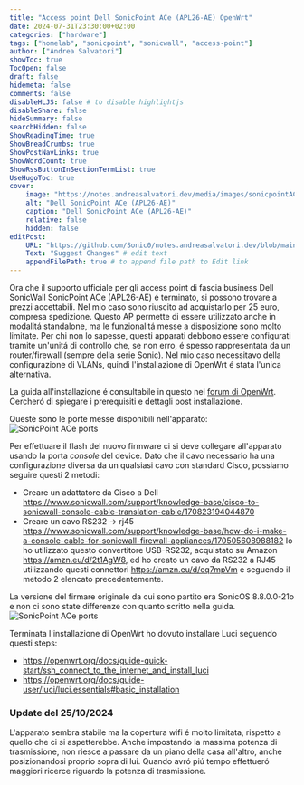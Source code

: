 ```yaml
---
title: "Access point Dell SonicPoint ACe (APL26-AE) OpenWrt"
date: 2024-07-31T23:30:00+02:00
categories: ["hardware"]
tags: ["homelab", "sonicpoint", "sonicwall", "access-point"]
author: ["Andrea Salvatori"]
showToc: true
TocOpen: false
draft: false
hidemeta: false
comments: false
disableHLJS: false # to disable highlightjs
disableShare: false
hideSummary: false
searchHidden: false
ShowReadingTime: true
ShowBreadCrumbs: true
ShowPostNavLinks: true
ShowWordCount: true
ShowRssButtonInSectionTermList: true
UseHugoToc: true
cover:
    image: "https://notes.andreasalvatori.dev/media/images/sonicpointACe.jpg"
    alt: "Dell SonicPoint ACe (APL26-AE)"
    caption: "Dell SonicPoint ACe (APL26-AE)"
    relative: false
    hidden: false
editPost:
    URL: "https://github.com/Sonic0/notes.andreasalvatori.dev/blob/main/content"
    Text: "Suggest Changes" # edit text
    appendFilePath: true # to append file path to Edit link
---
```


Ora che il supporto ufficiale per gli access point di fascia business Dell SonicWall SonicPoint ACe (APL26-AE) é terminato, si possono trovare a prezzi accettabili. 
Nel mio caso sono riuscito ad acquistarlo per 25 euro, compresa spedizione. 
Questo AP permette di essere utilizzato anche in modalitá standalone, ma le funzionalitá messe a disposizione sono molto limitate. 
Per chi non lo sapesse, questi apparati debbono essere configurati tramite un'unitá di controllo che, se non erro, é spesso rappresentata da un router/firewall (sempre della serie Sonic).
Nel mio caso necessitavo della configurazione di VLANs, quindi l'installazione di OpenWrt é stata l'unica alternativa.

La guida all'installazione é consultabile in questo nel [forum di OpenWrt](https://forum.openwrt.org/t/experiences-with-sonicpoint-ace-with-openwrt/61456). Cercheró di spiegare i prerequisiti e dettagli post installazione.

Queste sono le porte messe disponibili nell'apparato:
![SonicPoint ACe ports](/media/images/dell-sonicpoint-ace-available-ports.jpg)

Per effettuare il flash del nuovo firmware ci si deve collegare all'apparato usando la porta _console_ del device. 
Dato che il cavo necessario ha una configurazione diversa da un qualsiasi cavo con standard Cisco, possiamo seguire questi 2 metodi:
- Creare un adattatore da Cisco a Dell https://www.sonicwall.com/support/knowledge-base/cisco-to-sonicwall-console-cable-translation-cable/170823194044870
- Creare un cavo RS232 -> rj45 https://www.sonicwall.com/support/knowledge-base/how-do-i-make-a-console-cable-for-sonicwall-firewall-appliances/170505608988182
Io ho utilizzato questo convertitore USB-RS232, acquistato su Amazon https://amzn.eu/d/2t1AgW8, ed ho creato un cavo da RS232 a RJ45 utilizzando questi connettori https://amzn.eu/d/eq7mpVm e seguendo il metodo 2 elencato precedentemente.

La versione del firmare originale da cui sono partito era SonicOS 8.8.0.0-21o e non ci sono state differenze con quanto scritto nella guida.
![SonicPoint ACe ports](/media/images/dell-sonicpoint-ace-safe-mode.jpg)

Terminata l'installazione di OpenWrt ho dovuto installare Luci seguendo questi steps:
- https://openwrt.org/docs/guide-quick-start/ssh_connect_to_the_internet_and_install_luci
- https://openwrt.org/docs/guide-user/luci/luci.essentials#basic_installation

### Update del 25/10/2024
L'apparato sembra stabile ma la copertura wifi é molto limitata, rispetto a quello che ci si aspetterebbe. 
Anche impostando la massima potenza di trasmissione, non riesce a passare da un piano della casa all'altro, anche posizionandosi proprio sopra di lui.
Quando avró piú tempo effettueró maggiori ricerce riguardo la potenza di trasmissione.